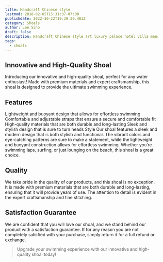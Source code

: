 ```yaml
---
title: Handcraft Chinese style
lastmod: 2018-02-05T15:31:37-07:00
publishdate: 2022-10-22T19:39:39.481Z
category: Shoals
author: Lee Sino
draft: false
description: Handcraft Chinese style art luxury palace hotel villa mansion home decor ceramic vase with brass fruit plate
tags:
  - shoals
---
```


## Innovative and High-Quality Shoal

Introducing our innovative and high-quality shoal, perfect for any water enthusiast! Made with premium materials and expert craftsmanship, this shoal is designed to provide the ultimate swimming experience.

## Features

Lightweight and buoyant design that allows for effortless swimming
Comfortable and adjustable straps that ensure a secure and comfortable fit
High-quality materials that are both durable and long-lasting
Sleek and stylish design that is sure to turn heads
Style
Our shoal features a sleek and modern design that is both stylish and functional. The vibrant colors and eye-catching patterns are sure to make a statement, while the lightweight and buoyant construction allows for effortless swimming. Whether you're swimming laps, surfing, or just lounging on the beach, this shoal is a great choice.

## Quality

We take pride in the quality of our products, and this shoal is no exception. It is made with premium materials that are both durable and long-lasting, ensuring that it will provide years of use. The attention to detail is evident in the expert craftsmanship and fine stitching.

## Satisfaction Guarantee

We are confident that you will love our shoal, and we stand behind our product with a satisfaction guarantee. If for any reason you are not completely satisfied with your purchase, simply return it for a full refund or exchange.

> Upgrade your swimming experience with our innovative and high-quality shoal today!
